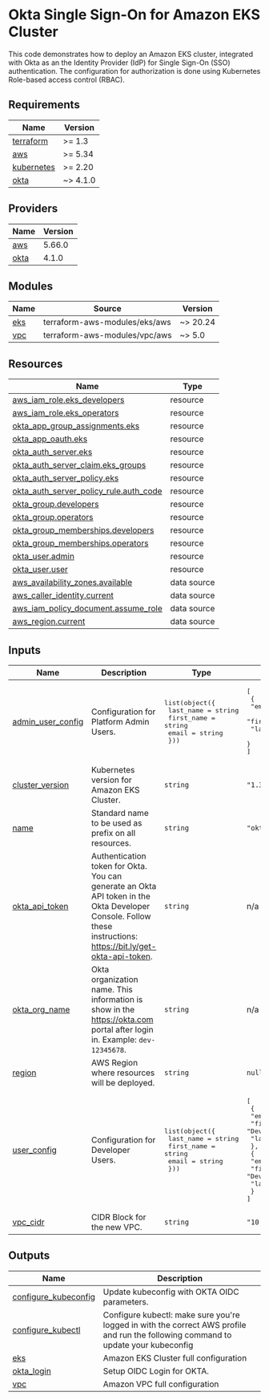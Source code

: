 # Okta Single Sign-On for Amazon EKS Cluster

This code demonstrates how to deploy an Amazon EKS cluster, integrated with Okta as an the Identity Provider (IdP) for Single Sign-On (SSO) authentication. The configuration for authorization is done using Kubernetes Role-based access control (RBAC).

## Requirements

| Name | Version |
|------|---------|
| <a name="requirement_terraform"></a> [terraform](#requirement\_terraform) | >= 1.3 |
| <a name="requirement_aws"></a> [aws](#requirement\_aws) | >= 5.34 |
| <a name="requirement_kubernetes"></a> [kubernetes](#requirement\_kubernetes) | >= 2.20 |
| <a name="requirement_okta"></a> [okta](#requirement\_okta) | ~> 4.1.0 |

## Providers

| Name | Version |
|------|---------|
| <a name="provider_aws"></a> [aws](#provider\_aws) | 5.66.0 |
| <a name="provider_okta"></a> [okta](#provider\_okta) | 4.1.0 |

## Modules

| Name | Source | Version |
|------|--------|---------|
| <a name="module_eks"></a> [eks](#module\_eks) | terraform-aws-modules/eks/aws | ~> 20.24 |
| <a name="module_vpc"></a> [vpc](#module\_vpc) | terraform-aws-modules/vpc/aws | ~> 5.0 |

## Resources

| Name | Type |
|------|------|
| [aws_iam_role.eks_developers](https://registry.terraform.io/providers/hashicorp/aws/latest/docs/resources/iam_role) | resource |
| [aws_iam_role.eks_operators](https://registry.terraform.io/providers/hashicorp/aws/latest/docs/resources/iam_role) | resource |
| [okta_app_group_assignments.eks](https://registry.terraform.io/providers/okta/okta/latest/docs/resources/app_group_assignments) | resource |
| [okta_app_oauth.eks](https://registry.terraform.io/providers/okta/okta/latest/docs/resources/app_oauth) | resource |
| [okta_auth_server.eks](https://registry.terraform.io/providers/okta/okta/latest/docs/resources/auth_server) | resource |
| [okta_auth_server_claim.eks_groups](https://registry.terraform.io/providers/okta/okta/latest/docs/resources/auth_server_claim) | resource |
| [okta_auth_server_policy.eks](https://registry.terraform.io/providers/okta/okta/latest/docs/resources/auth_server_policy) | resource |
| [okta_auth_server_policy_rule.auth_code](https://registry.terraform.io/providers/okta/okta/latest/docs/resources/auth_server_policy_rule) | resource |
| [okta_group.developers](https://registry.terraform.io/providers/okta/okta/latest/docs/resources/group) | resource |
| [okta_group.operators](https://registry.terraform.io/providers/okta/okta/latest/docs/resources/group) | resource |
| [okta_group_memberships.developers](https://registry.terraform.io/providers/okta/okta/latest/docs/resources/group_memberships) | resource |
| [okta_group_memberships.operators](https://registry.terraform.io/providers/okta/okta/latest/docs/resources/group_memberships) | resource |
| [okta_user.admin](https://registry.terraform.io/providers/okta/okta/latest/docs/resources/user) | resource |
| [okta_user.user](https://registry.terraform.io/providers/okta/okta/latest/docs/resources/user) | resource |
| [aws_availability_zones.available](https://registry.terraform.io/providers/hashicorp/aws/latest/docs/data-sources/availability_zones) | data source |
| [aws_caller_identity.current](https://registry.terraform.io/providers/hashicorp/aws/latest/docs/data-sources/caller_identity) | data source |
| [aws_iam_policy_document.assume_role](https://registry.terraform.io/providers/hashicorp/aws/latest/docs/data-sources/iam_policy_document) | data source |
| [aws_region.current](https://registry.terraform.io/providers/hashicorp/aws/latest/docs/data-sources/region) | data source |

## Inputs

| Name | Description | Type | Default | Required |
|------|-------------|------|---------|:--------:|
| <a name="input_admin_user_config"></a> [admin\_user\_config](#input\_admin\_user\_config) | Configuration for Platform Admin Users. | <pre>list(object({<br>    last_name  = string<br>    first_name = string<br>    email      = string<br>  }))</pre> | <pre>[<br>  {<br>    "email": "admin@example.com",<br>    "first_name": "Engineer",<br>    "last_name": "Platform"<br>  }<br>]</pre> | no |
| <a name="input_cluster_version"></a> [cluster\_version](#input\_cluster\_version) | Kubernetes version for Amazon EKS Cluster. | `string` | `"1.30"` | no |
| <a name="input_name"></a> [name](#input\_name) | Standard name to be used as prefix on all resources. | `string` | `"okta-sso"` | no |
| <a name="input_okta_api_token"></a> [okta\_api\_token](#input\_okta\_api\_token) | Authentication token for Okta. You can generate an Okta API token in the Okta Developer Console. Follow these instructions: https://bit.ly/get-okta-api-token. | `string` | n/a | yes |
| <a name="input_okta_org_name"></a> [okta\_org\_name](#input\_okta\_org\_name) | Okta organization name. This information is show in the https://okta.com portal after login in. Example: `dev-12345678`. | `string` | n/a | yes |
| <a name="input_region"></a> [region](#input\_region) | AWS Region where resources will be deployed. | `string` | `null` | no |
| <a name="input_user_config"></a> [user\_config](#input\_user\_config) | Configuration for Developer Users. | <pre>list(object({<br>    last_name  = string<br>    first_name = string<br>    email      = string<br>  }))</pre> | <pre>[<br>  {<br>    "email": "dev1@amazon.com",<br>    "first_name": "Developer",<br>    "last_name": "App1"<br>  },<br>  {<br>    "email": "dev2@amazon.com",<br>    "first_name": "Developer",<br>    "last_name": "App2"<br>  }<br>]</pre> | no |
| <a name="input_vpc_cidr"></a> [vpc\_cidr](#input\_vpc\_cidr) | CIDR Block for the new VPC. | `string` | `"10.0.0.0/16"` | no |

## Outputs

| Name | Description |
|------|-------------|
| <a name="output_configure_kubeconfig"></a> [configure\_kubeconfig](#output\_configure\_kubeconfig) | Update kubeconfig with OKTA OIDC parameters. |
| <a name="output_configure_kubectl"></a> [configure\_kubectl](#output\_configure\_kubectl) | Configure kubectl: make sure you're logged in with the correct AWS profile and run the following command to update your kubeconfig |
| <a name="output_eks"></a> [eks](#output\_eks) | Amazon EKS Cluster full configuration |
| <a name="output_okta_login"></a> [okta\_login](#output\_okta\_login) | Setup OIDC Login for OKTA. |
| <a name="output_vpc"></a> [vpc](#output\_vpc) | Amazon VPC full configuration |
